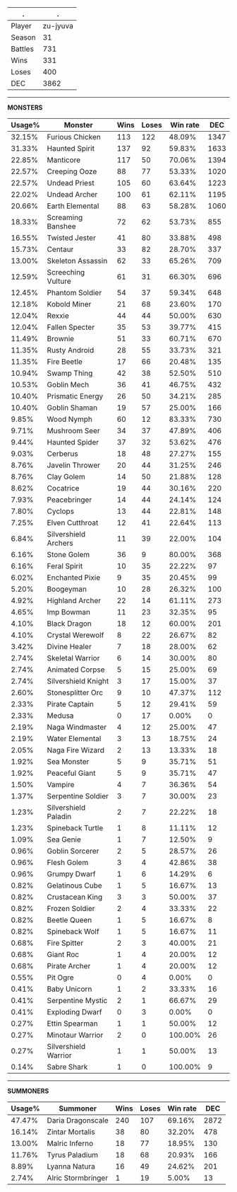 .|.
|-|-
Player|zu-jyuva
Season|31
Battles|731
Wins|331
Loses|400
DEC|3862

---
**MONSTERS**

Usage%|Monster|Wins|Loses|Win rate|DEC|
-|-|-|-|-|-|
32.15%|Furious Chicken|113|122|48.09%|1347|
31.33%|Haunted Spirit|137|92|59.83%|1633|
22.85%|Manticore|117|50|70.06%|1394|
22.57%|Creeping Ooze|88|77|53.33%|1020|
22.57%|Undead Priest|105|60|63.64%|1223|
22.02%|Undead Archer|100|61|62.11%|1195|
20.66%|Earth Elemental|88|63|58.28%|1060|
18.33%|Screaming Banshee|72|62|53.73%|855|
16.55%|Twisted Jester|41|80|33.88%|498|
15.73%|Centaur|33|82|28.70%|337|
13.00%|Skeleton Assassin|62|33|65.26%|709|
12.59%|Screeching Vulture|61|31|66.30%|696|
12.45%|Phantom Soldier|54|37|59.34%|648|
12.18%|Kobold Miner|21|68|23.60%|170|
12.04%|Rexxie|44|44|50.00%|630|
12.04%|Fallen Specter|35|53|39.77%|415|
11.49%|Brownie|51|33|60.71%|670|
11.35%|Rusty Android|28|55|33.73%|321|
11.35%|Fire Beetle|17|66|20.48%|135|
10.94%|Swamp Thing|42|38|52.50%|510|
10.53%|Goblin Mech|36|41|46.75%|432|
10.40%|Prismatic Energy|26|50|34.21%|285|
10.40%|Goblin Shaman|19|57|25.00%|166|
9.85%|Wood Nymph|60|12|83.33%|730|
9.71%|Mushroom Seer|34|37|47.89%|406|
9.44%|Haunted Spider|37|32|53.62%|476|
9.03%|Cerberus|18|48|27.27%|155|
8.76%|Javelin Thrower|20|44|31.25%|246|
8.76%|Clay Golem|14|50|21.88%|128|
8.62%|Cocatrice|19|44|30.16%|220|
7.93%|Peacebringer|14|44|24.14%|124|
7.80%|Cyclops|13|44|22.81%|148|
7.25%|Elven Cutthroat|12|41|22.64%|113|
6.84%|Silvershield Archers|11|39|22.00%|104|
6.16%|Stone Golem|36|9|80.00%|368|
6.16%|Feral Spirit|10|35|22.22%|97|
6.02%|Enchanted Pixie|9|35|20.45%|99|
5.20%|Boogeyman|10|28|26.32%|100|
4.92%|Highland Archer|22|14|61.11%|273|
4.65%|Imp Bowman|11|23|32.35%|95|
4.10%|Black Dragon|18|12|60.00%|201|
4.10%|Crystal Werewolf|8|22|26.67%|82|
3.42%|Divine Healer|7|18|28.00%|62|
2.74%|Skeletal Warrior|6|14|30.00%|80|
2.74%|Animated Corpse|5|15|25.00%|69|
2.74%|Silvershield Knight|3|17|15.00%|37|
2.60%|Stonesplitter Orc|9|10|47.37%|112|
2.33%|Pirate Captain|5|12|29.41%|59|
2.33%|Medusa|0|17|0.00%|0|
2.19%|Naga Windmaster|4|12|25.00%|47|
2.19%|Water Elemental|3|13|18.75%|24|
2.05%|Naga Fire Wizard|2|13|13.33%|18|
1.92%|Sea Monster|5|9|35.71%|51|
1.92%|Peaceful Giant|5|9|35.71%|47|
1.50%|Vampire|4|7|36.36%|54|
1.37%|Serpentine Soldier|3|7|30.00%|23|
1.23%|Silvershield Paladin|2|7|22.22%|18|
1.23%|Spineback Turtle|1|8|11.11%|12|
1.09%|Sea Genie|1|7|12.50%|9|
0.96%|Goblin Sorcerer|2|5|28.57%|26|
0.96%|Flesh Golem|3|4|42.86%|38|
0.96%|Grumpy Dwarf|1|6|14.29%|6|
0.82%|Gelatinous Cube|1|5|16.67%|13|
0.82%|Crustacean King|3|3|50.00%|37|
0.82%|Frozen Soldier|2|4|33.33%|22|
0.82%|Beetle Queen|1|5|16.67%|8|
0.82%|Spineback Wolf|1|5|16.67%|11|
0.68%|Fire Spitter|2|3|40.00%|21|
0.68%|Giant Roc|1|4|20.00%|12|
0.68%|Pirate Archer|1|4|20.00%|12|
0.55%|Pit Ogre|0|4|0.00%|0|
0.41%|Baby Unicorn|1|2|33.33%|16|
0.41%|Serpentine Mystic|2|1|66.67%|29|
0.41%|Exploding Dwarf|0|3|0.00%|0|
0.27%|Ettin Spearman|1|1|50.00%|12|
0.27%|Minotaur Warrior|2|0|100.00%|26|
0.27%|Silvershield Warrior|1|1|50.00%|13|
0.14%|Sabre Shark|1|0|100.00%|9|

---
**SUMMONERS**

Usage%|Summoner|Wins|Loses|Win rate|DEC|
-|-|-|-|-|-|
47.47%|Daria Dragonscale|240|107|69.16%|2872|
16.14%|Zintar Mortalis|38|80|32.20%|478|
13.00%|Malric Inferno|18|77|18.95%|130|
11.76%|Tyrus Paladium|18|68|20.93%|166|
8.89%|Lyanna Natura|16|49|24.62%|201|
2.74%|Alric Stormbringer|1|19|5.00%|13|
